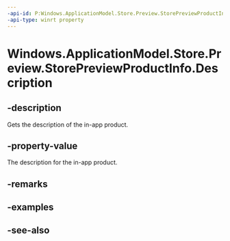 ```yaml
---
-api-id: P:Windows.ApplicationModel.Store.Preview.StorePreviewProductInfo.Description
-api-type: winrt property
---
```


<!-- Property syntax
public string Description { get; }
-->

# Windows.ApplicationModel.Store.Preview.StorePreviewProductInfo.Description

## -description
Gets the description of the in-app product.

## -property-value
The description for the in-app product.

## -remarks

## -examples

## -see-also
